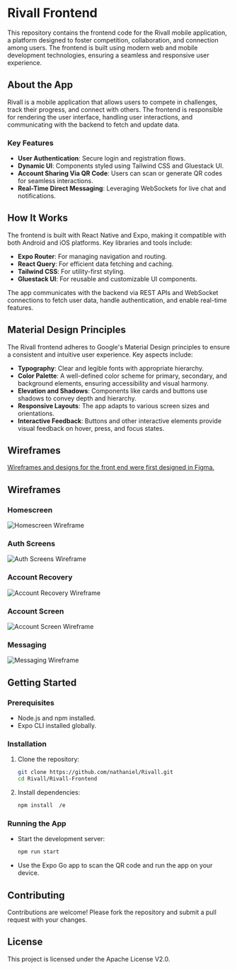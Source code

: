# Rivall Frontend  

This repository contains the frontend code for the Rivall mobile application, a platform designed to foster competition, collaboration, and connection among users. The frontend is built using modern web and mobile development technologies, ensuring a seamless and responsive user experience.  

## About the App  

Rivall is a mobile application that allows users to compete in challenges, track their progress, and connect with others. The frontend is responsible for rendering the user interface, handling user interactions, and communicating with the backend to fetch and update data.  

### Key Features  
- **User Authentication**: Secure login and registration flows.  
- **Dynamic UI**: Components styled using Tailwind CSS and Gluestack UI.  
- **Account Sharing Via QR Code**: Users can scan or generate QR codes for seamless interactions.  
- **Real-Time Direct Messaging**: Leveraging WebSockets for live chat and notifications.  

## How It Works  

The frontend is built with React Native and Expo, making it compatible with both Android and iOS platforms. Key libraries and tools include:  
- **Expo Router**: For managing navigation and routing.  
- **React Query**: For efficient data fetching and caching.  
- **Tailwind CSS**: For utility-first styling.  
- **Gluestack UI**: For reusable and customizable UI components.  

The app communicates with the backend via REST APIs and WebSocket connections to fetch user data, handle authentication, and enable real-time features.  

## Material Design Principles  

The Rivall frontend adheres to Google's Material Design principles to ensure a consistent and intuitive user experience. Key aspects include:  
- **Typography**: Clear and legible fonts with appropriate hierarchy.  
- **Color Palette**: A well-defined color scheme for primary, secondary, and background elements, ensuring accessibility and visual harmony.  
- **Elevation and Shadows**: Components like cards and buttons use shadows to convey depth and hierarchy.  
- **Responsive Layouts**: The app adapts to various screen sizes and orientations.  
- **Interactive Feedback**: Buttons and other interactive elements provide visual feedback on hover, press, and focus states.  

## Wireframes

[Wireframes and designs for the front end were first designed in Figma.](https://www.figma.com/design/t3P3bmJtwAenuBDGILSyPH/Rivall-Screens?node-id=0-1&t=SKrGN76y7KhwlMHG-1)

## Wireframes  

### Homescreen  
![Homescreen Wireframe](./doc/rivall-homescreen-wireframe.png)  

### Auth Screens  
![Auth Screens Wireframe](./doc/rivall-authscreens-wireframe.png)  

### Account Recovery  
![Account Recovery Wireframe](./doc/rivall-accountrecovery-wireframe.png)  

### Account Screen  
![Account Screen Wireframe](./doc/rivall-accountscreen-wireframe.png)  

### Messaging  
![Messaging Wireframe](./doc/rivall-messageing-wireframe.png)  

## Getting Started  

### Prerequisites  
- Node.js and npm installed.  
- Expo CLI installed globally.  

### Installation  
1. Clone the repository:  
    ```bash  
    git clone https://github.com/nathaniel/Rivall.git  
    cd Rivall/Rivall-Frontend  
    ```  
2. Install dependencies:  
    ```bash  
    npm install  /e
    ```  

### Running the App  
- Start the development server:  
  ```bash  
  npm run start  
  ```  
- Use the Expo Go app to scan the QR code and run the app on your device.  

## Contributing  

Contributions are welcome! Please fork the repository and submit a pull request with your changes.  

## License  

This project is licensed under the Apache License V2.0.  
